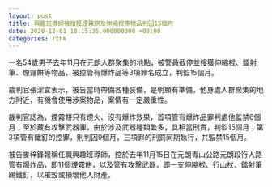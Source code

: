 ```yaml
---
layout: post
title: 興趣班導師被搜獲煙霧餅及伸縮棍等物品判囚15個月
date: 2020-12-01 18:15:35.000000000 +08:00
categories: rthk
---
```


一名54歲男子去年11月在元朗人群聚集的地點，被警員截停並搜獲伸縮棍、鐳射筆、煙霧餅等物品，被控管有爆炸品等3項罪名成立，判監15個月。

裁判官張潔宜表示，被告當時帶備各種裝備，是明顯有準備，他身處人群聚集的地方附近，有機會使用涉案物品，案情有一定嚴重性。

裁判官認為，煙霧餅只有煙火、沒有爆炸效果，首項管有爆炸品罪判處他監禁6個月；至於藏有攻擊武器罪，由於涉及武器種類繁多，具相當刑責，判監15個月；第3項管有鐵釘的控罪，則判囚9個月，三項罪的刑罰同期執行，共監禁15個月。

被告麥梓鋒報稱任職興趣班導師，控於去年11月15日在元朗青山公路元朗段行人路管有爆炸品，即11個煙霧餅，以及管有攻擊武器，即一支伸縮棍、行山杖、鐳射筆踢鐵釘，以摧毀或損壞他人財產。
